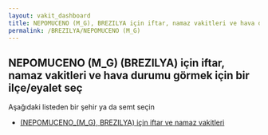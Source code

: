 ```yaml
---
layout: vakit_dashboard
title: NEPOMUCENO (M_G), BREZILYA için iftar, namaz vakitleri ve hava durumu - ilçe/eyalet seç
permalink: /BREZILYA/NEPOMUCENO (M_G)
---
```


## NEPOMUCENO (M_G) (BREZILYA) için iftar, namaz vakitleri ve hava durumu  görmek için bir ilçe/eyalet seç

Aşağıdaki listeden bir şehir ya da semt seçin

* [ (NEPOMUCENO_(M_G), BREZILYA) için iftar ve namaz vakitleri](/BREZILYA/NEPOMUCENO_(M_G)/)

<script type="text/javascript">
  var GLOBAL_COUNTRY = 'BREZILYA';
  var GLOBAL_CITY = 'NEPOMUCENO (M_G)';
  var GLOBAL_STATE = 'NEPOMUCENO (M_G)';
</script>
